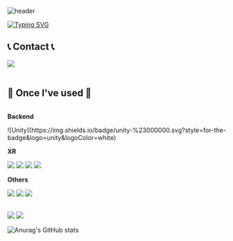 <!--
**RACCOOONkim/RACCOOONkim** is a ✨ _special_ ✨ repository because its `README.md` (this file) appears on your GitHub profile.

Here are some ideas to get you started:

- 🔭 I’m currently working on ...
- 🌱 I’m currently learning ...
- 👯 I’m looking to collaborate on ...
- 🤔 I’m looking for help with ...
- 💬 Ask me about ...
- 📫 How to reach me: ...
- 😄 Pronouns: ...
- ⚡ Fun fact: ...
-->
![header](https://capsule-render.vercel.app/api?type=soft&color=auto&height=300&section=header&text=RACCOOONKim🦝&%20render&fontSize=90)

[![Typing SVG](https://readme-typing-svg.demolab.com?font=Pretendard&letterSpacing=Bold&pause=1000&color=000000&background=FFFFFF&center=true&width=435&lines=WELCOME+TO+THE+RACCOOONKim's+SPACE+👋)](https://git.io/typing-svg)

## 📞 Contact 📞
<div style="display:flex; flex-direction:row;">
    <a href="kimkwangtai@snu.ac.kr">
        <img src="https://img.shields.io/badge/
        Gmail-EA4335?style=for-the-badge&logo=Gmail&logoColor=white"> 
    </a>
</div><br>
</div>

## 🔨 Once I've used 🔨
<div style="display:flex; flex-direction:column; align-items:flex-start;">
    <!-- Backend -->
    <p><strong>Backend</strong></p>
    <div>
![Unity](https://img.shields.io/badge/unity-%23000000.svg?style=for-the-badge&logo=unity&logoColor=white)
    </div>
    <p><strong>XR</strong></p>
    <div>
        <img src="https://img.shields.io/badge/html5-E34F26?style=flat-square&logo=html5&logoColor=white"> 
        <img src="https://img.shields.io/badge/css-1572B6?style=flat-square&logo=css3&logoColor=white"> 
        <img src="https://img.shields.io/badge/javascript-F7DF1E?style=flat-square&logo=javascript&logoColor=black"> 
        <img src="https://img.shields.io/badge/bootstrap-7952B3?style=flat-square&logo=bootstrap&logoColor=white">
    </div>
    <!-- Others -->
    <p><strong>Others</strong></p>
    <div>
        <img src="https://img.shields.io/badge/Kotlin-7F52FF?style=flat-square&logo=kotlin&logoColor=white">
        <img src="https://img.shields.io/badge/Andoid Studio-3DDC84?style=flat-square&logo=android studio&logoColor=white">
        <img src="https://img.shields.io/badge/python-3776AB?style=flat-square&logo=python&logoColor=white"> 
</div><br>
</div>
    
<img src="https://img.shields.io/badge/python-20232a.svg?style=for-the-badge&logo=python&logoColor=61DAFB" /> <img src="https://img.shields.io/badge/unity-20232a.svg?style=for-the-badge&logo=unity&logoColor=61DAFB" />

![Anurag's GitHub stats](https://github-readme-stats.vercel.app/api?username=RACCOOONkim&show_icons=true&theme=radical)
